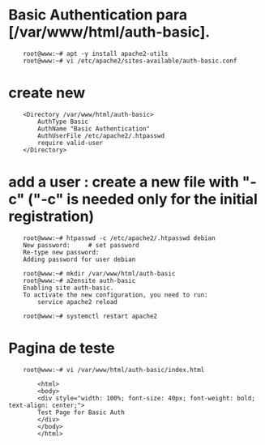 # Basic Authentication para [/var/www/html/auth-basic].
        
        root@www:~# apt -y install apache2-utils
        root@www:~# vi /etc/apache2/sites-available/auth-basic.conf       

# create new
        
        <Directory /var/www/html/auth-basic>
            AuthType Basic
            AuthName "Basic Authentication"
            AuthUserFile /etc/apache2/.htpasswd
            require valid-user
        </Directory>

# add a user : create a new file with "-c" ("-c" is needed only for the initial registration)
        
        root@www:~# htpasswd -c /etc/apache2/.htpasswd debian
        New password:     # set password
        Re-type new password:
        Adding password for user debian

        root@www:~# mkdir /var/www/html/auth-basic
        root@www:~# a2ensite auth-basic
        Enabling site auth-basic.
        To activate the new configuration, you need to run:
            service apache2 reload

        root@www:~# systemctl restart apache2

# Pagina de teste

        root@www:~# vi /var/www/html/auth-basic/index.html

            <html>
            <body>
            <div style="width: 100%; font-size: 40px; font-weight: bold; text-align: center;">
            Test Page for Basic Auth
            </div>
            </body>
            </html>